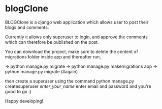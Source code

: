 # blogClone
BLOGClone 
is a django web application which allows user to post their blogs and comments.

Currently it allows only superuser to login, and approve the comments which can therefore be published on the post.

You can download the project, make sure to delete the content of migrations folder inside app and thereafter run,

  -> python manage.py migrate
  -> python manage.py makemigrations app
  -> python manage.py migrate (#again)

then create a superuser using the command python manage.py createsuperuser _enter_your_name_
enter email and password and you're good to go :)

Happy developing!

